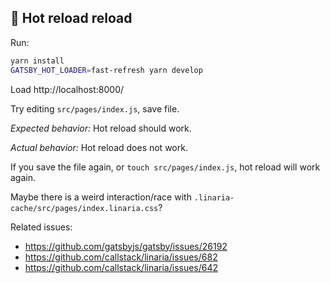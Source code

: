## 🚀 Hot reload reload

Run:

```bash
yarn install
GATSBY_HOT_LOADER=fast-refresh yarn develop
```

Load http://localhost:8000/

Try editing `src/pages/index.js`, save file.

_Expected behavior:_ Hot reload should work.

_Actual behavior:_ Hot reload does not work.

If you save the file again, or `touch src/pages/index.js`, hot reload will work again.

Maybe there is a weird interaction/race with `.linaria-cache/src/pages/index.linaria.css`?

Related issues:

- https://github.com/gatsbyjs/gatsby/issues/26192
- https://github.com/callstack/linaria/issues/682
- https://github.com/callstack/linaria/issues/642
